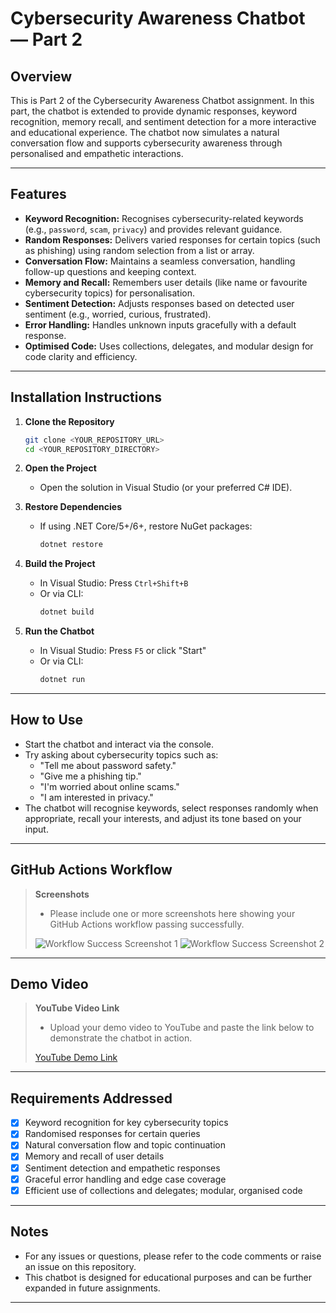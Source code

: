 # Cybersecurity Awareness Chatbot — Part 2

## Overview

This is Part 2 of the Cybersecurity Awareness Chatbot assignment. In this part, the chatbot is extended to provide dynamic responses, keyword recognition, memory recall, and sentiment detection for a more interactive and educational experience. The chatbot now simulates a natural conversation flow and supports cybersecurity awareness through personalised and empathetic interactions.

---

## Features

- **Keyword Recognition:** Recognises cybersecurity-related keywords (e.g., `password`, `scam`, `privacy`) and provides relevant guidance.
- **Random Responses:** Delivers varied responses for certain topics (such as phishing) using random selection from a list or array.
- **Conversation Flow:** Maintains a seamless conversation, handling follow-up questions and keeping context.
- **Memory and Recall:** Remembers user details (like name or favourite cybersecurity topics) for personalisation.
- **Sentiment Detection:** Adjusts responses based on detected user sentiment (e.g., worried, curious, frustrated).
- **Error Handling:** Handles unknown inputs gracefully with a default response.
- **Optimised Code:** Uses collections, delegates, and modular design for code clarity and efficiency.

---

## Installation Instructions

1. **Clone the Repository**
    ```bash
    git clone <YOUR_REPOSITORY_URL>
    cd <YOUR_REPOSITORY_DIRECTORY>
    ```

2. **Open the Project**
    - Open the solution in Visual Studio (or your preferred C# IDE).

3. **Restore Dependencies**
    - If using .NET Core/5+/6+, restore NuGet packages:
      ```bash
      dotnet restore
      ```

4. **Build the Project**
    - In Visual Studio: Press `Ctrl+Shift+B`
    - Or via CLI:
      ```bash
      dotnet build
      ```

5. **Run the Chatbot**
    - In Visual Studio: Press `F5` or click "Start"
    - Or via CLI:
      ```bash
      dotnet run
      ```

---

## How to Use

- Start the chatbot and interact via the console.
- Try asking about cybersecurity topics such as:
    - "Tell me about password safety."
    - "Give me a phishing tip."
    - "I'm worried about online scams."
    - "I am interested in privacy."
- The chatbot will recognise keywords, select responses randomly when appropriate, recall your interests, and adjust its tone based on your input.

---

## GitHub Actions Workflow

> **Screenshots**
>
> - Please include one or more screenshots here showing your GitHub Actions workflow passing successfully.
>
> ![Workflow Success Screenshot 1](UPLOAD_SCREENSHOT_HERE)
> ![Workflow Success Screenshot 2](UPLOAD_ANOTHER_SCREENSHOT_HERE)

---

## Demo Video

> **YouTube Video Link**
>
> - Upload your demo video to YouTube and paste the link below to demonstrate the chatbot in action.
>
> [YouTube Demo Link](PASTE_YOUR_LINK_HERE)

---

## Requirements Addressed

- [x] Keyword recognition for key cybersecurity topics
- [x] Randomised responses for certain queries
- [x] Natural conversation flow and topic continuation
- [x] Memory and recall of user details
- [x] Sentiment detection and empathetic responses
- [x] Graceful error handling and edge case coverage
- [x] Efficient use of collections and delegates; modular, organised code

---

## Notes

- For any issues or questions, please refer to the code comments or raise an issue on this repository.
- This chatbot is designed for educational purposes and can be further expanded in future assignments.

---
